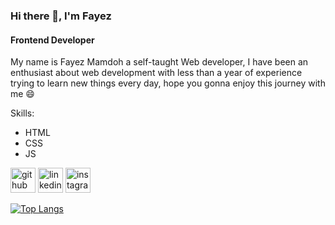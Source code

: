 ### Hi there 👋, I'm Fayez
#### Frontend Developer
My name is Fayez Mamdoh a self-taught Web developer, I have been an enthusiast about web development with less than a year of experience trying to learn new things every day, hope you gonna enjoy this journey with me 😄

Skills:
* HTML
* CSS
* JS



[<img src='https://cdn.jsdelivr.net/npm/simple-icons@3.0.1/icons/github.svg' alt='github' height='40'>](https://github.com/FayezL)  [<img src='https://cdn.jsdelivr.net/npm/simple-icons@3.0.1/icons/linkedin.svg' alt='linkedin' height='40'>](https://www.linkedin.com/in/fayez-mamdoh-24a22921a/)  [<img src='https://cdn.jsdelivr.net/npm/simple-icons@3.0.1/icons/instagram.svg' alt='instagram' height='40'>](https://www.instagram.com/fayez.mamdoh/)  

[![Top Langs](https://github-readme-stats.vercel.app/api/top-langs/?username=FayezL)](https://github.com/anuraghazra/github-readme-stats)

